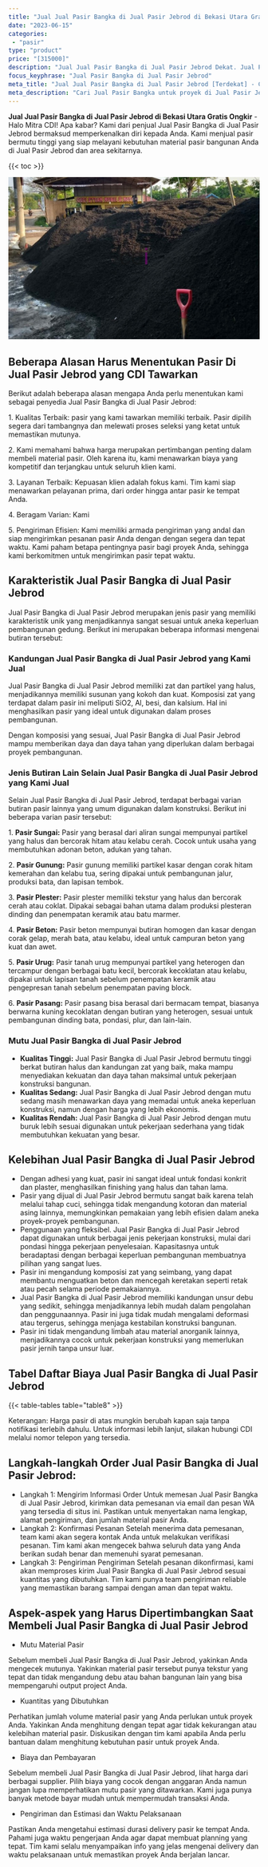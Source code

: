 ```yaml
---
title: "Jual Jual Pasir Bangka di Jual Pasir Jebrod di Bekasi Utara Gratis Ongkir"
date: "2023-06-15"
categories:
 - "pasir"
type: "product"
price: "[315000]"
description: "Jual Jual Pasir Bangka di Jual Pasir Jebrod Dekat. Jual Pasir Bangka ini sering dipakai dalam proyek konstruksi sebagai material adukan yang terpilih dan halus. Hubungi kami untuk informasi lebih lanjut."
focus_keyphrase: "Jual Pasir Bangka di Jual Pasir Jebrod"
meta_title: "Jual Jual Pasir Bangka di Jual Pasir Jebrod [Terdekat] - CDI"
meta_description: "Cari Jual Pasir Bangka untuk proyek di Jual Pasir Jebrod? Kami menawarkan Jual Pasir Bangka berkualitas untuk material adukan. Raih penawaran terbaik sekarang."
---
```


**Jual Jual Pasir Bangka di Jual Pasir Jebrod di Bekasi Utara Gratis Ongkir** - Halo Mitra CDI! Apa kabar? Kami dari penjual Jual Pasir Bangka di Jual Pasir Jebrod bermaksud memperkenalkan diri kepada Anda. Kami menjual pasir bermutu tinggi yang siap melayani kebutuhan material pasir bangunan Anda di Jual Pasir Jebrod dan area sekitarnya.

{{< toc >}}

![Jual Jual Pasir Bangka di Jual Pasir Jebrod di Bekasi Utara Gratis Ongkir](/images/pasir/pasir-bangunan-26.jpg)

## Beberapa Alasan Harus Menentukan Pasir Di Jual Pasir Jebrod yang CDI Tawarkan

Berikut adalah beberapa alasan mengapa Anda perlu menentukan kami sebagai penyedia Jual Pasir Bangka di Jual Pasir Jebrod:

1\.  Kualitas Terbaik: pasir yang kami tawarkan memiliki terbaik. Pasir dipilih segera dari tambangnya dan melewati proses seleksi yang ketat untuk memastikan mutunya.

2\.  Kami memahami bahwa harga merupakan pertimbangan penting dalam membeli material pasir. Oleh karena itu, kami menawarkan biaya yang kompetitif dan terjangkau untuk seluruh klien kami.

3\.  Layanan Terbaik: Kepuasan klien adalah fokus kami. Tim kami siap menawarkan pelayanan prima, dari order hingga antar pasir ke tempat Anda.

4\.  Beragam Varian: Kami

5\.  Pengiriman Efisien: Kami memiliki armada pengiriman yang andal dan siap mengirimkan pesanan pasir Anda dengan dengan segera dan tepat waktu. Kami paham betapa pentingnya pasir bagi proyek Anda, sehingga kami berkomitmen untuk mengirimkan pasir tepat waktu.

## Karakteristik Jual Pasir Bangka di Jual Pasir Jebrod

Jual Pasir Bangka di Jual Pasir Jebrod merupakan jenis pasir yang memiliki karakteristik unik yang menjadikannya sangat sesuai untuk aneka keperluan pembangunan gedung. Berikut ini merupakan beberapa informasi mengenai butiran tersebut:

### Kandungan Jual Pasir Bangka di Jual Pasir Jebrod yang Kami Jual

Jual Pasir Bangka di Jual Pasir Jebrod memiliki zat dan partikel yang halus, menjadikannya memiliki susunan yang kokoh dan kuat. Komposisi zat yang terdapat dalam pasir ini meliputi SiO2, Al, besi, dan kalsium. Hal ini menghasilkan pasir yang ideal untuk digunakan dalam proses pembangunan.

Dengan komposisi yang sesuai, Jual Pasir Bangka di Jual Pasir Jebrod mampu memberikan daya dan daya tahan yang diperlukan dalam berbagai proyek pembangunan.

### Jenis Butiran Lain Selain Jual Pasir Bangka di Jual Pasir Jebrod yang Kami Jual

Selain Jual Pasir Bangka di Jual Pasir Jebrod, terdapat berbagai varian butiran pasir lainnya yang umum digunakan dalam konstruksi. Berikut ini beberapa varian pasir tersebut:

1\.  **Pasir Sungai:** Pasir yang berasal dari aliran sungai mempunyai partikel yang halus dan bercorak hitam atau kelabu cerah. Cocok untuk usaha yang membutuhkan adonan beton, adukan yang tahan.

2\.  **Pasir Gunung:** Pasir gunung memiliki partikel kasar dengan corak hitam kemerahan dan kelabu tua, sering dipakai untuk pembangunan jalur, produksi bata, dan lapisan tembok.

3\.  **Pasir Plester:** Pasir plester memiliki tekstur yang halus dan bercorak cerah atau coklat. Dipakai sebagai bahan utama dalam produksi plesteran dinding dan penempatan keramik atau batu marmer.

4\.  **Pasir Beton:** Pasir beton mempunyai butiran homogen dan kasar dengan corak gelap, merah bata, atau kelabu, ideal untuk campuran beton yang kuat dan awet.

5\.  **Pasir Urug:** Pasir tanah urug mempunyai partikel yang heterogen dan tercampur dengan berbagai batu kecil, bercorak kecoklatan atau kelabu, dipakai untuk lapisan tanah sebelum penempatan keramik atau pengepresan tanah sebelum penempatan paving block.

6\.  **Pasir Pasang:** Pasir pasang bisa berasal dari bermacam tempat, biasanya berwarna kuning kecoklatan dengan butiran yang heterogen, sesuai untuk pembangunan dinding bata, pondasi, plur, dan lain-lain.

### Mutu Jual Pasir Bangka di Jual Pasir Jebrod

*   **Kualitas Tinggi:** Jual Pasir Bangka di Jual Pasir Jebrod bermutu tinggi berkat butiran halus dan kandungan zat yang baik, maka mampu menyediakan kekuatan dan daya tahan maksimal untuk pekerjaan konstruksi bangunan.
*   **Kualitas Sedang:** Jual Pasir Bangka di Jual Pasir Jebrod dengan mutu sedang masih menawarkan daya yang memadai untuk aneka keperluan konstruksi, namun dengan harga yang lebih ekonomis.
*   **Kualitas Rendah:** Jual Pasir Bangka di Jual Pasir Jebrod dengan mutu buruk lebih sesuai digunakan untuk pekerjaan sederhana yang tidak membutuhkan kekuatan yang besar.

## Kelebihan Jual Pasir Bangka di Jual Pasir Jebrod

*   Dengan adhesi yang kuat, pasir ini sangat ideal untuk fondasi konkrit dan plaster, menghasilkan finishing yang halus dan tahan lama.
*   Pasir yang dijual di Jual Pasir Jebrod bermutu sangat baik karena telah melalui tahap cuci, sehingga tidak mengandung kotoran dan material asing lainnya, memungkinkan pemakaian yang lebih efisien dalam aneka proyek-proyek pembangunan.
*   Penggunaan yang fleksibel. Jual Pasir Bangka di Jual Pasir Jebrod dapat digunakan untuk berbagai jenis pekerjaan konstruksi, mulai dari pondasi hingga pekerjaan penyelesaian. Kapasitasnya untuk beradaptasi dengan berbagai keperluan pembangunan membuatnya pilihan yang sangat lues.
*   Pasir ini mengandung komposisi zat yang seimbang, yang dapat membantu menguatkan beton dan mencegah keretakan seperti retak atau pecah selama periode pemakaiannya.
*   Jual Pasir Bangka di Jual Pasir Jebrod memiliki kandungan unsur debu yang sedikit, sehingga menjadikannya lebih mudah dalam pengolahan dan penggunaannya. Pasir ini juga tidak mudah mengalami deformasi atau tergerus, sehingga menjaga kestabilan konstruksi bangunan.
*   Pasir ini tidak mengandung limbah atau material anorganik lainnya, menjadikannya cocok untuk pekerjaan konstruksi yang memerlukan pasir jernih tanpa unsur luar.

## Tabel Daftar Biaya Jual Pasir Bangka di Jual Pasir Jebrod

{{< table-tables table="table8" >}}

Keterangan: Harga pasir di atas mungkin berubah kapan saja tanpa notifikasi terlebih dahulu. Untuk informasi lebih lanjut, silakan hubungi CDI melalui nomor telepon yang tersedia.

## Langkah-langkah Order Jual Pasir Bangka di Jual Pasir Jebrod:

*   Langkah 1: Mengirim Informasi Order
Untuk memesan Jual Pasir Bangka di Jual Pasir Jebrod, kirimkan data pemesanan via email dan pesan WA yang tersedia di situs ini. Pastikan untuk menyertakan nama lengkap, alamat pengiriman, dan jumlah material pasir Anda.
*   Langkah 2: Konfirmasi Pesanan
Setelah menerima data pemesanan, team kami akan segera kontak Anda untuk melakukan verifikasi pesanan. Tim kami akan mengecek bahwa seluruh data yang Anda berikan sudah benar dan memenuhi syarat pemesanan.
*   Langkah 3: Pengiriman Pengiriman
Setelah pesanan dikonfirmasi, kami akan memproses kirim Jual Pasir Bangka di Jual Pasir Jebrod sesuai kuantitas yang dibutuhkan. Tim kami punya team pengiriman reliable yang memastikan barang sampai dengan aman dan tepat waktu.

## Aspek-aspek yang Harus Dipertimbangkan Saat Membeli Jual Pasir Bangka di Jual Pasir Jebrod

*   Mutu Material Pasir

Sebelum membeli Jual Pasir Bangka di Jual Pasir Jebrod, yakinkan Anda mengecek mutunya. Yakinkan material pasir tersebut punya tekstur yang tepat dan tidak mengandung debu atau bahan bangunan lain yang bisa mempengaruhi output project Anda.
*   Kuantitas yang Dibutuhkan

Perhatikan jumlah volume material pasir yang Anda perlukan untuk proyek Anda. Yakinkan Anda menghitung dengan tepat agar tidak kekurangan atau kelebihan material pasir. Diskusikan dengan tim kami apabila Anda perlu bantuan dalam menghitung kebutuhan pasir untuk proyek Anda.
*   Biaya dan Pembayaran

Sebelum membeli Jual Pasir Bangka di Jual Pasir Jebrod, lihat harga dari berbagai supplier. Pilih biaya yang cocok dengan anggaran Anda namun jangan lupa memperhatikan mutu pasir yang ditawarkan. Kami juga punya banyak metode bayar mudah untuk mempermudah transaksi Anda.
*   Pengiriman dan Estimasi dan Waktu Pelaksanaan

Pastikan Anda mengetahui estimasi durasi delivery pasir ke tempat Anda. Pahami juga waktu pengerjaan Anda agar dapat membuat planning yang tepat. Tim kami selalu menyampaikan info yang jelas mengenai delivery dan waktu pelaksanaan untuk memastikan proyek Anda berjalan lancar.